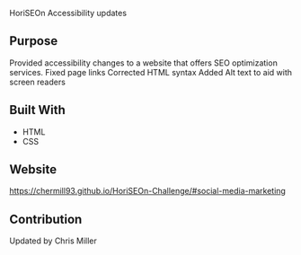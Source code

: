 HoriSEOn Accessibility updates

## Purpose
Provided accessibility changes to a website that offers SEO optimization services. 
Fixed page links
Corrected HTML syntax
Added Alt text to aid with screen readers


## Built With
* HTML
* CSS

## Website
https://chermill93.github.io/HoriSEOn-Challenge/#social-media-marketing

## Contribution
Updated by Chris Miller